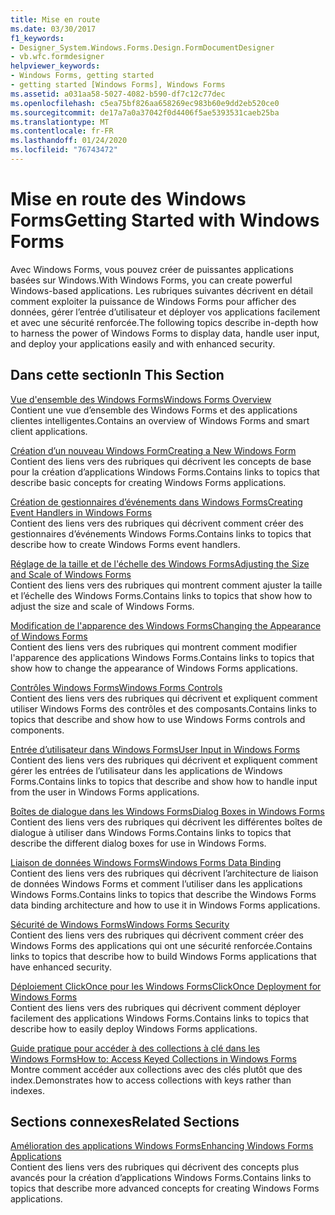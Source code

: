 ```yaml
---
title: Mise en route
ms.date: 03/30/2017
f1_keywords:
- Designer_System.Windows.Forms.Design.FormDocumentDesigner
- vb.wfc.formdesigner
helpviewer_keywords:
- Windows Forms, getting started
- getting started [Windows Forms], Windows Forms
ms.assetid: a031aa58-5027-4082-b590-df7c12c77dec
ms.openlocfilehash: c5ea75bf826aa658269ec983b60e9dd2eb520ce0
ms.sourcegitcommit: de17a7a0a37042f0d4406f5ae5393531caeb25ba
ms.translationtype: MT
ms.contentlocale: fr-FR
ms.lasthandoff: 01/24/2020
ms.locfileid: "76743472"
---
```

# <a name="getting-started-with-windows-forms"></a><span data-ttu-id="7e5bf-102">Mise en route des Windows Forms</span><span class="sxs-lookup"><span data-stu-id="7e5bf-102">Getting Started with Windows Forms</span></span>
<span data-ttu-id="7e5bf-103">Avec Windows Forms, vous pouvez créer de puissantes applications basées sur Windows.</span><span class="sxs-lookup"><span data-stu-id="7e5bf-103">With Windows Forms, you can create powerful Windows-based applications.</span></span> <span data-ttu-id="7e5bf-104">Les rubriques suivantes décrivent en détail comment exploiter la puissance de Windows Forms pour afficher des données, gérer l’entrée d’utilisateur et déployer vos applications facilement et avec une sécurité renforcée.</span><span class="sxs-lookup"><span data-stu-id="7e5bf-104">The following topics describe in-depth how to harness the power of Windows Forms to display data, handle user input, and deploy your applications easily and with enhanced security.</span></span>  
  
## <a name="in-this-section"></a><span data-ttu-id="7e5bf-105">Dans cette section</span><span class="sxs-lookup"><span data-stu-id="7e5bf-105">In This Section</span></span>  
 [<span data-ttu-id="7e5bf-106">Vue d'ensemble des Windows Forms</span><span class="sxs-lookup"><span data-stu-id="7e5bf-106">Windows Forms Overview</span></span>](windows-forms-overview.md)  
 <span data-ttu-id="7e5bf-107">Contient une vue d’ensemble des Windows Forms et des applications clientes intelligentes.</span><span class="sxs-lookup"><span data-stu-id="7e5bf-107">Contains an overview of Windows Forms and smart client applications.</span></span>  
  
 [<span data-ttu-id="7e5bf-108">Création d’un nouveau Windows Form</span><span class="sxs-lookup"><span data-stu-id="7e5bf-108">Creating a New Windows Form</span></span>](creating-a-new-windows-form.md)  
 <span data-ttu-id="7e5bf-109">Contient des liens vers des rubriques qui décrivent les concepts de base pour la création d’applications Windows Forms.</span><span class="sxs-lookup"><span data-stu-id="7e5bf-109">Contains links to topics that describe basic concepts for creating Windows Forms applications.</span></span>  
  
 [<span data-ttu-id="7e5bf-110">Création de gestionnaires d’événements dans Windows Forms</span><span class="sxs-lookup"><span data-stu-id="7e5bf-110">Creating Event Handlers in Windows Forms</span></span>](creating-event-handlers-in-windows-forms.md)  
 <span data-ttu-id="7e5bf-111">Contient des liens vers des rubriques qui décrivent comment créer des gestionnaires d’événements Windows Forms.</span><span class="sxs-lookup"><span data-stu-id="7e5bf-111">Contains links to topics that describe how to create Windows Forms event handlers.</span></span>  
  
 [<span data-ttu-id="7e5bf-112">Réglage de la taille et de l'échelle des Windows Forms</span><span class="sxs-lookup"><span data-stu-id="7e5bf-112">Adjusting the Size and Scale of Windows Forms</span></span>](adjusting-the-size-and-scale-of-windows-forms.md)  
 <span data-ttu-id="7e5bf-113">Contient des liens vers des rubriques qui montrent comment ajuster la taille et l’échelle des Windows Forms.</span><span class="sxs-lookup"><span data-stu-id="7e5bf-113">Contains links to topics that show how to adjust the size and scale of Windows Forms.</span></span>  
  
 [<span data-ttu-id="7e5bf-114">Modification de l'apparence des Windows Forms</span><span class="sxs-lookup"><span data-stu-id="7e5bf-114">Changing the Appearance of Windows Forms</span></span>](changing-the-appearance-of-windows-forms.md)  
 <span data-ttu-id="7e5bf-115">Contient des liens vers des rubriques qui montrent comment modifier l'apparence des applications Windows Forms.</span><span class="sxs-lookup"><span data-stu-id="7e5bf-115">Contains links to topics that show how to change the appearance of Windows Forms applications.</span></span>  
  
 [<span data-ttu-id="7e5bf-116">Contrôles Windows Forms</span><span class="sxs-lookup"><span data-stu-id="7e5bf-116">Windows Forms Controls</span></span>](./controls/index.md)  
 <span data-ttu-id="7e5bf-117">Contient des liens vers des rubriques qui décrivent et expliquent comment utiliser Windows Forms des contrôles et des composants.</span><span class="sxs-lookup"><span data-stu-id="7e5bf-117">Contains links to topics that describe and show how to use Windows Forms controls and components.</span></span>  
  
 [<span data-ttu-id="7e5bf-118">Entrée d’utilisateur dans Windows Forms</span><span class="sxs-lookup"><span data-stu-id="7e5bf-118">User Input in Windows Forms</span></span>](user-input-in-windows-forms.md)  
 <span data-ttu-id="7e5bf-119">Contient des liens vers des rubriques qui décrivent et expliquent comment gérer les entrées de l’utilisateur dans les applications de Windows Forms.</span><span class="sxs-lookup"><span data-stu-id="7e5bf-119">Contains links to topics that describe and show how to handle input from the user in Windows Forms applications.</span></span>  
  
 [<span data-ttu-id="7e5bf-120">Boîtes de dialogue dans les Windows Forms</span><span class="sxs-lookup"><span data-stu-id="7e5bf-120">Dialog Boxes in Windows Forms</span></span>](dialog-boxes-in-windows-forms.md)  
 <span data-ttu-id="7e5bf-121">Contient des liens vers des rubriques qui décrivent les différentes boîtes de dialogue à utiliser dans Windows Forms.</span><span class="sxs-lookup"><span data-stu-id="7e5bf-121">Contains links to topics that describe the different dialog boxes for use in Windows Forms.</span></span>  
  
 [<span data-ttu-id="7e5bf-122">Liaison de données Windows Forms</span><span class="sxs-lookup"><span data-stu-id="7e5bf-122">Windows Forms Data Binding</span></span>](windows-forms-data-binding.md)  
 <span data-ttu-id="7e5bf-123">Contient des liens vers des rubriques qui décrivent l’architecture de liaison de données Windows Forms et comment l’utiliser dans les applications Windows Forms.</span><span class="sxs-lookup"><span data-stu-id="7e5bf-123">Contains links to topics that describe the Windows Forms data binding architecture and how to use it in Windows Forms applications.</span></span>  
  
 [<span data-ttu-id="7e5bf-124">Sécurité de Windows Forms</span><span class="sxs-lookup"><span data-stu-id="7e5bf-124">Windows Forms Security</span></span>](windows-forms-security.md)  
 <span data-ttu-id="7e5bf-125">Contient des liens vers des rubriques qui décrivent comment créer des Windows Forms des applications qui ont une sécurité renforcée.</span><span class="sxs-lookup"><span data-stu-id="7e5bf-125">Contains links to topics that describe how to build Windows Forms applications that have enhanced security.</span></span>  
  
 [<span data-ttu-id="7e5bf-126">Déploiement ClickOnce pour les Windows Forms</span><span class="sxs-lookup"><span data-stu-id="7e5bf-126">ClickOnce Deployment for Windows Forms</span></span>](clickonce-deployment-for-windows-forms.md)  
 <span data-ttu-id="7e5bf-127">Contient des liens vers des rubriques qui décrivent comment déployer facilement des applications Windows Forms.</span><span class="sxs-lookup"><span data-stu-id="7e5bf-127">Contains links to topics that describe how to easily deploy Windows Forms applications.</span></span>  
  
 [<span data-ttu-id="7e5bf-128">Guide pratique pour accéder à des collections à clé dans les Windows Forms</span><span class="sxs-lookup"><span data-stu-id="7e5bf-128">How to: Access Keyed Collections in Windows Forms</span></span>](how-to-access-keyed-collections-in-windows-forms.md)  
 <span data-ttu-id="7e5bf-129">Montre comment accéder aux collections avec des clés plutôt que des index.</span><span class="sxs-lookup"><span data-stu-id="7e5bf-129">Demonstrates how to access collections with keys rather than indexes.</span></span>  
  
## <a name="related-sections"></a><span data-ttu-id="7e5bf-130">Sections connexes</span><span class="sxs-lookup"><span data-stu-id="7e5bf-130">Related Sections</span></span>  
 [<span data-ttu-id="7e5bf-131">Amélioration des applications Windows Forms</span><span class="sxs-lookup"><span data-stu-id="7e5bf-131">Enhancing Windows Forms Applications</span></span>](./advanced/index.md)  
 <span data-ttu-id="7e5bf-132">Contient des liens vers des rubriques qui décrivent des concepts plus avancés pour la création d’applications Windows Forms.</span><span class="sxs-lookup"><span data-stu-id="7e5bf-132">Contains links to topics that describe more advanced concepts for creating Windows Forms applications.</span></span>
